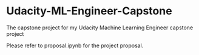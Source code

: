 # Udacity-ML-Engineer-Capstone
The capstone project for my Udacity Machine Learning Engineer capstone project

Please refer to proposal.ipynb for the project proposal.
